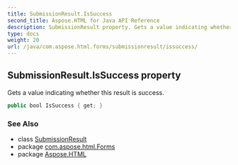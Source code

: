 ```yaml
---
title: SubmissionResult.IsSuccess
second_title: Aspose.HTML for Java API Reference
description: SubmissionResult property. Gets a value indicating whether this result is success
type: docs
weight: 20
url: /java/com.aspose.html.forms/submissionresult/issuccess/
---
```

## SubmissionResult.IsSuccess property

Gets a value indicating whether this result is success.

```java
public bool IsSuccess { get; }
```

### See Also

* class [SubmissionResult](../)
* package [com.aspose.html.Forms](../../submissionresult/)
* package [Aspose.HTML](../../../)
